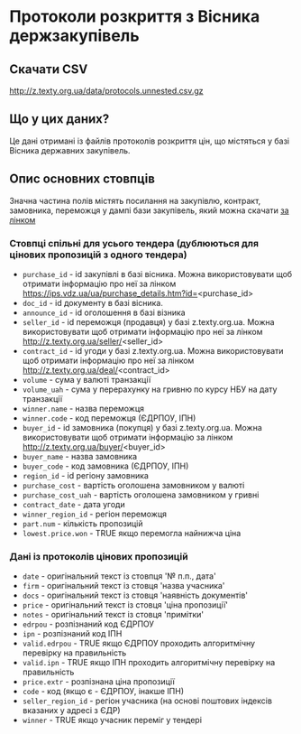 # Протоколи розкриття з Вісника держзакупівель 


## Скачати CSV
http://z.texty.org.ua/data/protocols.unnested.csv.gz


## Що у цих даних?
Це дані отримані із файлів протоколів розкриття цін, що містяться у базі Вісника державних закупівель. 

## Опис основних стовпців
Значна частина полів містять посилання на закупівлю, контракт, замовника, переможця у дампі бази закупівель, який можна скачати [за лінком](../)


### Стовпці спільні для усього тендера (дублюються для цінових пропозицій з одного тендера)

* `purchase_id` - id закупівлі в базі вісника. Можна використовувати щоб отримати інформацію про неї за лінком https://ips.vdz.ua/ua/purchase_details.htm?id=<purchase_id>
* `doc_id` - id документу в базі вісника.
* `announce_id` - id оголошення в базі візника
* `seller_id` - id переможця (продавця) у базі z.texty.org.ua. Можна використовувати щоб отримати інформацію про неї за лінком http://z.texty.org.ua/seller/<seller_id>
* `contract_id` - id угоди у базі z.texty.org.ua. Можна використовувати щоб отримати інформацію про неї за лінком http://z.texty.org.ua/deal/<contract_id>
* `volume` - сума у валюті транзакції
* `volume_uah` - сума у перерахунку на гривню по курсу НБУ на дату транзакції
* `winner.name` - назва переможця
* `winner.code` - код переможця (ЄДРПОУ, ІПН)
* `buyer_id` - id замовника (покупця) у базі z.texty.org.ua. Можна використовувати щоб отримати інформацію за лінком http://z.texty.org.ua/buyer/<buyer_id>
* `buyer_name` - назва замовника
* `buyer_code` - код замовника (ЄДРПОУ, ІПН)
* `region_id` - id регіону замовника
* `purchase_cost` - вартість оголошена замовником у валюті 
* `purchase_cost_uah` - вартість оголошена замовником у гривні
* `contract_date` - дата угоди
* `winner_region_id` - регіон переможця
* `part.num` - кількість пропозицій
* `lowest.price.won` - TRUE якщо перемогла найнижча ціна

### Дані із протоколів цінових пропозицій 

* `date` - оригінальний текст із стовпця '№ п.п., дата'
* `firm` - оригінальний текст із стовця 'назва учасника' 
* `docs` - оригінальний текст із стовця 'наявність документів'
* `price` - оригінальний текст із стовця 'ціна пропозиції'
* `notes` - оригінальний текст із стовця 'примітки'
* `edrpou` - розпізнаний код ЄДРПОУ
* `ipn` - розпізнаний код ІПН
* `valid.edrpou` - TRUE якщо ЄДРПОУ проходить алгоритмічну перевірку на правильність
* `valid.ipn` - TRUE якщо ІПН проходить алгоритмічну перевірку на правильність
* `price.extr` - розпізнана ціна пропозиції
* `code` - код (якщо є - ЄДРПОУ, інакше ІПН)
* `seller_region_id` - регіон учасника (на основі поштових індексів вказаних у адресі з ЄДР)
* `winner` - TRUE якщо учасник переміг у тендері

